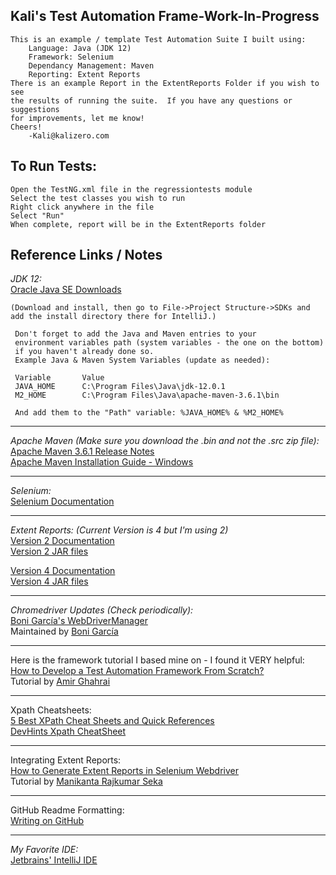 **Kali's Test Automation Frame-Work-In-Progress**
---
    This is an example / template Test Automation Suite I built using:
        Language: Java (JDK 12)
        Framework: Selenium
        Dependancy Management: Maven
        Reporting: Extent Reports
    There is an example Report in the ExtentReports Folder if you wish to see 
    the results of running the suite.  If you have any questions or suggestions
    for improvements, let me know!
    Cheers!
        -Kali@kalizero.com  
**To Run Tests:**
---
    Open the TestNG.xml file in the regressiontests module
    Select the test classes you wish to run
    Right click anywhere in the file
    Select "Run"
    When complete, report will be in the ExtentReports folder
**Reference Links / Notes**
---
*JDK 12:*   
   [Oracle Java SE Downloads](https://www.oracle.com/technetwork/java/javase/downloads/index.html)

    (Download and install, then go to File->Project Structure->SDKs and 
    add the install directory there for IntelliJ.)
    
     Don't forget to add the Java and Maven entries to your 
     environment variables path (system variables - the one on the bottom)
     if you haven't already done so.
     Example Java & Maven System Variables (update as needed):
     
     Variable       Value
     JAVA_HOME      C:\Program Files\Java\jdk-12.0.1
     M2_HOME        C:\Program Files\Java\apache-maven-3.6.1\bin
     
     And add them to the "Path" variable: %JAVA_HOME% & %M2_HOME%

---
*Apache Maven (Make sure you download the .bin and not the .src zip file):*   
  [Apache Maven 3.6.1 Release Notes](https://maven.apache.org/docs/3.6.1/release-notes.html)  
  [Apache Maven Installation Guide - Windows](https://docs.wso2.com/display/IS323/Installing+Apache+Maven+on+Windows)
  
---
*Selenium:*   
   [Selenium Documentation](https://selenium.dev/)

---
*Extent Reports: (Current Version is 4 but I'm using 2)*    
   [Version 2 Documentation](http://extentreports.com/docs/versions/2/java/)    
   [Version 2 JAR files](https://mvnrepository.com/artifact/com.relevantcodes/extentreports/2.41.2)     
   
   [Version 4 Documentation](http://extentreports.com/docs/versions/4/java/)  
   [Version 4 JAR files](https://mvnrepository.com/artifact/com.aventstack/extentreports/4.0.9)
   
---
*Chromedriver Updates (Check periodically):*  
   [Boni García's WebDriverManager](https://github.com/bonigarcia/webdrivermanager/commit/0dfc857162a8aadb59d23b6c0cdd7a642b2b79b2)   
   Maintained by [Boni García](https://www.linkedin.com/in/bonigg/)
   
---  
   Here is the framework tutorial I based mine on - I found it VERY helpful:    
    [How to Develop a Test Automation Framework From Scratch?](https://www.testingexcellence.com/develop-test-automation-framework-scratch/)    
    Tutorial by [Amir Ghahrai](https://www.linkedin.com/in/aghahrai/)
    
---    
   Xpath Cheatsheets:   
    [5 Best XPath Cheat Sheets and Quick References](http://scraping.pro/5-best-xpath-cheat-sheets-and-quick-references/)   
    [DevHints Xpath CheatSheet](https://devhints.io/xpath)
    
---   
   Integrating Extent Reports:  
   [How to Generate Extent Reports in Selenium Webdriver](https://www.softwaretestingmaterial.com/generate-extent-reports/)   
   Tutorial by [Manikanta Rajkumar Seka](https://www.linkedin.com/in/rajkumarsm/   )
   
---           
   GitHub Readme Formatting:    
   [Writing on GitHub](https://help.github.com/en/github/writing-on-github)
   
---   
*My Favorite IDE:*  
    [Jetbrains' IntelliJ IDE](https://www.jetbrains.com/idea/features/)
